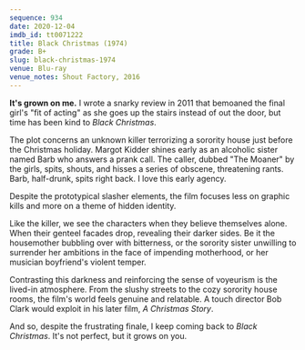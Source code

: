 ```yaml
---
sequence: 934
date: 2020-12-04
imdb_id: tt0071222
title: Black Christmas (1974)
grade: B+
slug: black-christmas-1974
venue: Blu-ray
venue_notes: Shout Factory, 2016
---
```


**It's grown on me.** I wrote a snarky review in 2011 that bemoaned the final girl's "fit of acting" as she goes up the stairs instead of out the door, but time has been kind to _Black Christmas_.

<!-- end -->

The plot concerns an unknown killer terrorizing a sorority house just before the Christmas holiday. Margot Kidder shines early as an alcoholic sister named Barb who answers a prank call. The caller, dubbed "The Moaner" by the girls, spits, shouts, and hisses a series of obscene, threatening rants. Barb, half-drunk, spits right back. I love this early agency.

Despite the prototypical slasher elements, the film focuses less on graphic kills and more on a theme of hidden identity.

Like the killer, we see the characters when they believe themselves alone. When their genteel facades drop, revealing their darker sides. Be it the housemother bubbling over with bitterness, or the sorority sister unwilling to surrender her ambitions in the face of impending motherhood, or her musician boyfriend's violent temper.

Contrasting this darkness and reinforcing the sense of voyeurism is the lived-in atmosphere. From the slushy streets to the cozy sorority house rooms, the film's world feels genuine and relatable. A touch director Bob Clark would exploit in his later film, <span data-imdb-id="tt0085334">_A Christmas Story_</span>.

And so, despite the frustrating finale, I keep coming back to _Black Christmas_. It's not perfect, but it grows on you.
